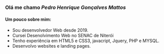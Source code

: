 ### Olá me chamo <i>Pedro Henrique Gonçalves Mattos</i>

#### Um pouco sobre mim:

* Sou desenvolvedor Web desde 2019.
* Cursei Desenolvimento Web no SENAC de Niterói
* Tenho experiência em HTML5 e CSS3, javacript, Jquery, PHP e MYSQL.
* Desenvolvo websites e landing pages.
